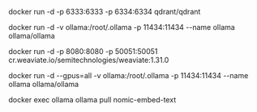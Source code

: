 
docker run -d -p 6333:6333 -p 6334:6334 qdrant/qdrant

docker run -d -v ollama:/root/.ollama -p 11434:11434 --name ollama ollama/ollama

docker run -d -p 8080:8080 -p 50051:50051 cr.weaviate.io/semitechnologies/weaviate:1.31.0



docker run -d --gpus=all -v ollama:/root/.ollama -p 11434:11434 --name ollama ollama/ollama

docker exec ollama ollama pull nomic-embed-text

